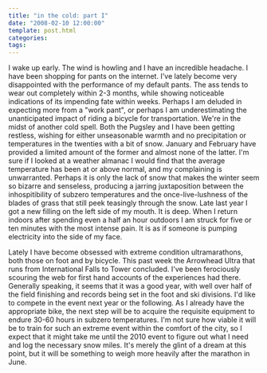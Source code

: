 ```yaml
---
title: "in the cold: part I"
date: "2008-02-10 12:00:00"
template: post.html
categories: 
tags: 
---
```


I wake up early. The wind is howling and I have an incredible headache. I have been shopping for pants on the internet. I've lately become very disappointed with the performance of my default pants. The ass tends to wear out completely within 2-3 months, while showing noticeable indications of its impending fate within weeks. Perhaps I am deluded in expecting more from a "work pant", or perhaps I am underestimating the unanticipated impact of riding a bicycle for transportation. We're in the midst of another cold spell. Both the Pugsley and I have been getting restless, wishing for either unseasonable warmth and no precipitation or temperatures in the twenties with a bit of snow. January and February have provided a limited amount of the former and almost none of the latter. I'm sure if I looked at a weather almanac I would find that the average temperature has been at or above normal, and my complaining is unwarranted. Perhaps it is only the lack of snow that makes the winter seem so bizarre and senseless, producing a jarring juxtaposition between the inhospitibility of subzero temperatures and the once-live-lushness of the blades of grass that still peek teasingly through the snow. Late last year I got a new filling on the left side of my mouth. It is deep. When I return indoors after spending even a half an hour outdoors I am struck for five or ten minutes with the most intense pain. It is as if someone is pumping electricity into the side of my face. 
 
Lately I have become obsessed with extreme condition ultramarathons, both those on foot and by bicycle. This past week the Arrowhead Ultra that runs from International Falls to Tower concluded. I've been ferociously scouring the web for first hand accounts of the experiences had there. Generally speaking, it seems that it was a good year, with well over half of the field finishing and records being set in the foot and ski divisions. I'd like to compete in the event next year or the following. As I already have the appropriate bike, the next step will be to acquire the requisite equipment to endure 30-60 hours in subzero temperatures. I'm not sure how viable it will be to train for such an extreme event within the comfort of the city, so I expect that it might take me until the 2010 event to figure out what I need and log the necessary snow miles. It's merely the glint of a dream at this point, but it will be something to weigh more heavily after the marathon in June.